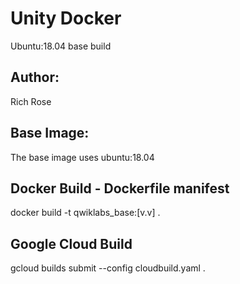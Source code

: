 # Unity Docker

Ubuntu:18.04 base build 


## Author: 
Rich Rose


## Base Image: 

The base image uses ubuntu:18.04

## Docker Build - Dockerfile manifest

docker build -t qwiklabs_base:[v.v] .


## Google Cloud Build
gcloud builds submit --config cloudbuild.yaml .



